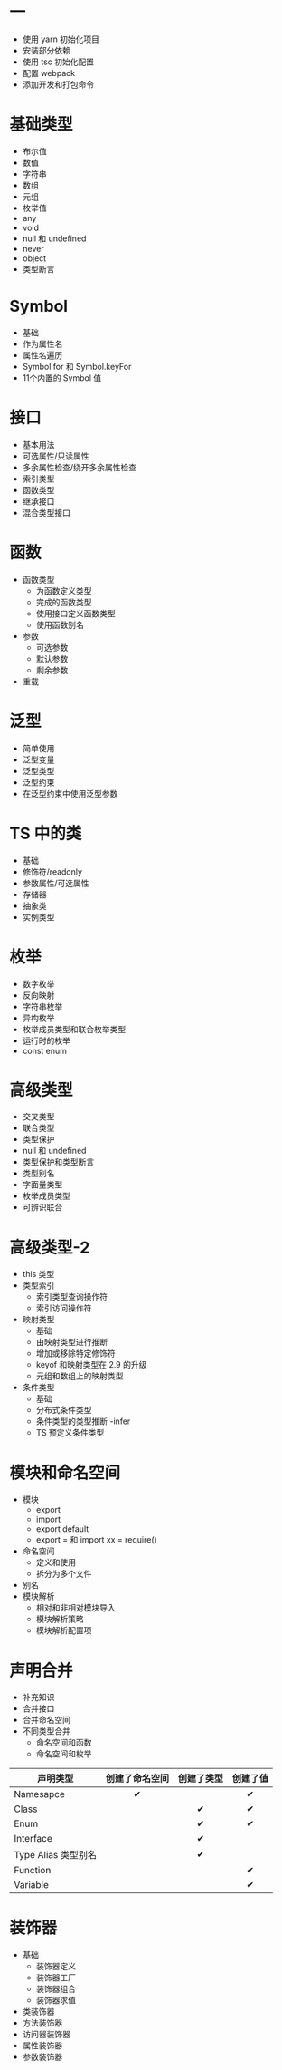 # 一
+ 使用 yarn 初始化项目
+ 安装部分依赖
+ 使用 tsc 初始化配置
+ 配置 webpack
+ 添加开发和打包命令

# 基础类型
  + 布尔值
  + 数值
  + 字符串
  + 数组
  + 元组
  + 枚举值
  + any
  + void
  + null 和 undefined
  + never
  + object
  + 类型断言

# Symbol
  + 基础
  + 作为属性名
  + 属性名遍历
  + Symbol.for 和 Symbol.keyFor
  + 11个内置的 Symbol 值

# 接口
  + 基本用法
  + 可选属性/只读属性
  + 多余属性检查/绕开多余属性检查
  + 索引类型
  + 函数类型
  + 继承接口
  + 混合类型接口

# 函数
  + 函数类型
    - 为函数定义类型
    - 完成的函数类型
    - 使用接口定义函数类型
    - 使用函数别名
  + 参数
    - 可选参数
    - 默认参数
    - 剩余参数
  + 重载

# 泛型
  + 简单使用
  + 泛型变量
  + 泛型类型
  + 泛型约束
  + 在泛型约束中使用泛型参数

# TS 中的类
  + 基础
  + 修饰符/readonly
  + 参数属性/可选属性
  + 存储器
  + 抽象类
  + 实例类型

# 枚举
  + 数字枚举
  + 反向映射
  + 字符串枚举
  + 异构枚举
  + 枚举成员类型和联合枚举类型
  + 运行时的枚举
  + const enum

# 高级类型
  + 交叉类型
  + 联合类型
  + 类型保护
  + null 和 undefined
  + 类型保护和类型断言
  + 类型别名
  + 字面量类型
  + 枚举成员类型
  + 可辨识联合

# 高级类型-2
  + this 类型
  + 类型索引
    - 索引类型查询操作符
    - 索引访问操作符
  + 映射类型
    - 基础
    - 由映射类型进行推断
    - 增加或移除特定修饰符
    - keyof 和映射类型在 2.9 的升级
    - 元组和数组上的映射类型
  + 条件类型
    - 基础
    - 分布式条件类型
    - 条件类型的类型推断 -infer
    - TS 预定义条件类型
  
# 模块和命名空间
  + 模块
    - export
    - import
    - export default
    - export = 和 import xx = require()
  + 命名空间
    - 定义和使用
    - 拆分为多个文件
  + 别名
  + 模块解析
    - 相对和非相对模块导入
    - 模块解析策略
    - 模块解析配置项

# 声明合并
  + 补充知识
  + 合并接口
  + 合并命名空间
  + 不同类型合并
    - 命名空间和函数
    - 命名空间和枚举

  | 声明类型             | 创建了命名空间 | 创建了类型 | 创建了值  |
  | ---                 | :---:         | :---:     | :---:    |
  | Namesapce           | ✔             |           | ✔       |
  | Class               |               | ✔         | ✔       |
  | Enum                |               | ✔         | ✔       |
  | Interface           |               | ✔         |         |
  | Type Alias 类型别名  |               | ✔         |         |
  | Function            |               |           | ✔       |
  | Variable            |               |           | ✔       |

# 装饰器
  + 基础
    - 装饰器定义
    - 装饰器工厂
    - 装饰器组合
    - 装饰器求值
  + 类装饰器
  + 方法装饰器
  + 访问器装饰器
  + 属性装饰器
  + 参数装饰器